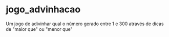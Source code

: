 # jogo_advinhacao
Um jogo de adivinhar qual o número gerado entre 1 e 300 através de dicas de "maior que" ou "menor que"
